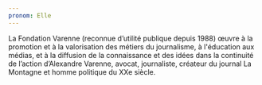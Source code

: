 ```yaml
---
pronom: Elle
---
```


La Fondation Varenne (reconnue d’utilité publique depuis 1988) œuvre à la promotion et à la valorisation des métiers du journalisme, à l'éducation aux médias, et à la diffusion de la connaissance et des idées dans la continuité de l’action d’Alexandre Varenne, avocat, journaliste, créateur du journal La Montagne et homme politique du XXe siècle.
